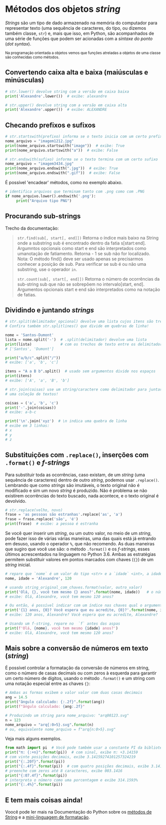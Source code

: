# Métodos dos objetos *string*

*Strings* são um tipo de dado armazenado na memória do computador para representar texto (uma sequência de caracteres, do tipo, ou dizemos também classe, `str`) e, mais que isso, em Python, são acompanhados de uma série de funções que podem ser acionadas com a *sintaxe do ponto* (*dot syntax*).

<sub>Na programação orientada a objetos vemos que funções atreladas a objetos de uma classe são conhecidas como métodos.</sub>

## Convertendo caixa alta e baixa (maiúsculas e minúsculas)

```python
# str.lower() devolve string com a versão em caixa baixa
print('Alexandre'.lower())  # exibe: alexandre

# str.upper() devolve string com a versão em caixa alta
print('Alexandre'.upper())  # exibe: ALEXANDRE
```

## Checando prefixos e sufixos

```python
# str.startswith(prefixo) informa se o texto inicia com um certo prefixo
nome_arquivo = "imagem1212.jpg"
print(nome_arquivo.startswith("image"))  # exibe: True
print(nome_arquivo.startswith("a"))  # exibe: False

# str.endswith(sufixo) informa se o texto termina com um certo sufixo
nome_arquivo = "imagem3434.jpg"
print(nome_arquivo.endswith(".jpg"))  # exibe: True
print(nome_arquivo.endswith(".gif"))  # exibe: False
```

É possível 'encadear' métodos, como no exemplo abaixo.

```python
# identifica arquivos que terminam tanto com .png como com .PNG
if nome_arquivo.lower().endswith('.png'):
     print("Arquivo tipo PNG")
```

## Procurando sub-strings

Trecho da documentação:

> `str.find(sub[, start[, end]])`
> Retorna o índice mais baixo na String onde a substring sub é encontrado dentro da fatia s[start:end]. Argumntos opcionais como start e end são interpretados como umanotação de fatiamento. Retorna - 1 se sub não for localizado. Nota: O método find() deve ser usado apenas se precisarmos conhecer a posição de sub. Para verificar se sub é ou não uma substring, use o operador `in`.
>
> `str.count(sub[, start[, end]])`
> Retorna o número de ocorrências da sub-string sub que não se sobrepõem no intervalo[start, end]. Argumentos opcionais start e end são interpretados como na notação de fatias.

## Dividindo e juntando *strings*

```python
# str.split(delimitador_opcional) devolve uma lista cujos itens são trechos do texto "divididos"
# Confira também str.splitlines() que divide em quebras de linha!

nome = 'Santos-Dumont'
lista = nome.split('-')  # .split(delimitador) devolve uma lista
print(lista)             # com os trechos de texto entre os delimitadores:
# ['Santos', 'Dumont']

print("a/b/c".split("/"))
# exibe: ['a', 'b', 'c']

itens = "A a B b".split()  # usado sem argumentos divide nos espaços
print(itens)
# exibe: ['A', 'a', 'B', 'b']

# str.join(coisas) use um string/caractere como delimitador para juntar
# uma coleção de textos!

coisas = ('a', 'b', 'c')
print('-'.join(coisas))
# exibe: a-b-c

print('\n'.join('xyz')  # \n indica uma quebra de linha
# exibe em 3 linhas:
# x
# y
# z
```

## Substituições com `.replace()`, inserções com `.format()` e *f-strings*

Para substituir toda as ocorrências, caso existam, de um *string* (uma sequência de caracteres) dentro de outro *string*, podemos usar `.replace()`. Lembrando que como *strings* são imutáveis, o texto original não é modificado e sim um novo *string* é produzido.
Não é problema se não existirem ocorrências do texto buscado, nada acontece, e o texto original é devolvido. 

```python
# str.replace(velho, novo) 
frase = 'as pessoas são estranhas'.replace('as', 'a')
frase = frase.replace('são', 'é')
print(frase)  # exibe: a pessoa é estranha
```

Se você quer inserir um *string*, ou um outro valor, no meio de um *string*, pode fazer isso de várias várias maneiras, uma das quais está já entrando em desuso, usando o operador `%`, que não recomendo. As duas maneiras que sugiro que você use são: o método `.format()` e os *f-strings*, esses últimos acrescentados na linguagem no Python 3.6. Ambas as estratégias permitem substituir valores em pontos marcados com chaves (`{}`) de um *string* inicial.

```python
# repare que `nome` é um valor do tipo <str> e a `idade` <int>, a idade será convertida em <str>.
nome, idade = 'Alexandre', 120

# usando string_original_com_chaves.format(valor, outro_valor)
print('Olá, {}, você tem mesmo {} anos?'.format(nome, idade))   # o número de posições e argumentos deve ser o mesmo
# exibe: Olá, Alexandre, você tem mesmo 120 anos?

# Ou então, é possível indicar com um índice nas chaves qual o argumento que vai ser usado em cada posição.
print('{1} anos, {0}? Você espera que eu acredite, {0}?'.format(nome, idade))
# exibe: 120 anos, Alexandre? Você espera que eu acredite, Alexandre?

# Usando um f-string, repare no  `f` antes das aspas
print(f'Olá, {nome}, você tem mesmo {idade} anos?')
# exibe: Olá, Alexandre, você tem mesmo 120 anos?
```

## Mais sobre a conversão de números em texto (*string*)

É possível controlar a formatação da conversão de números em string, como o número de casas decimais ou com zeros à esquerda para garantir um certo número de dígitos, usando o método `.format()` e um string com uma notação especial entre as chaves `{}`:

```python
# Ambas as formas exibem o valor valor com duas casas decimais
ang = 14.5
print("ângulo calculado: {:.2f}".format(ang)) 
print(f"ângulo calculado: {ang:.2f}"

# Produzindo um string para nome_arquivo: "arq00123.svg"
n = 123
nome_arquivo = "arq{:0>5}.svg".format(n)
# ou, equivalente nome_arquivo = f"arq{n:0>5}.svg"
```

Veja mais alguns exemplos.

```python
from math import pi  # Você pode também usar a constante PI da biblioteca py5
print("π: {:+n}".format(pi))  # com sinal, exibe π: +3.14159
# com vinte posições decimais, exibe 3.14159274101257324219
print("{:.20f}".format(pi))
print("{:.4f}".format(pi))  # com quatro posições decimais, exibe 3.1416
# preenche com zeros até 8 caracteres, exibe 003.1416
print("{:07.4f}".format(pi))
# interpreta o número como uma porcentagem e exibe 314.1593%
print("{:.4%}".format(pi))
```

## E tem mais coisas ainda!

Voocê pode ler mais na Documentação do Python sobre os [métodos de String](https://docs.python.org/pt-br/3.6/library/stdtypes.html#string-methods) e a [mini-linguagem de formatação](https://docs.python.org/pt-br/3.6/library/string.html#formatstrings).
